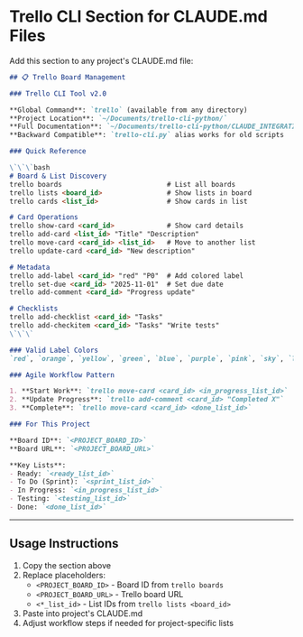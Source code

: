# Trello CLI Section for CLAUDE.md Files

Add this section to any project's CLAUDE.md file:

```markdown
## 📋 Trello Board Management

### Trello CLI Tool v2.0

**Global Command**: `trello` (available from any directory)
**Project Location**: `~/Documents/trello-cli-python/`
**Full Documentation**: `~/Documents/trello-cli-python/CLAUDE_INTEGRATION.md`
**Backward Compatible**: `trello-cli.py` alias works for old scripts

### Quick Reference

\`\`\`bash
# Board & List Discovery
trello boards                          # List all boards
trello lists <board_id>                # Show lists in board
trello cards <list_id>                 # Show cards in list

# Card Operations
trello show-card <card_id>             # Show card details
trello add-card <list_id> "Title" "Description"
trello move-card <card_id> <list_id>   # Move to another list
trello update-card <card_id> "New description"

# Metadata
trello add-label <card_id> "red" "P0"  # Add colored label
trello set-due <card_id> "2025-11-01"  # Set due date
trello add-comment <card_id> "Progress update"

# Checklists
trello add-checklist <card_id> "Tasks"
trello add-checkitem <card_id> "Tasks" "Write tests"
\`\`\`

### Valid Label Colors
`red`, `orange`, `yellow`, `green`, `blue`, `purple`, `pink`, `sky`, `lime`, `black`

### Agile Workflow Pattern

1. **Start Work**: `trello move-card <card_id> <in_progress_list_id>`
2. **Update Progress**: `trello add-comment <card_id> "Completed X"`
3. **Complete**: `trello move-card <card_id> <done_list_id>`

### For This Project

**Board ID**: `<PROJECT_BOARD_ID>`
**Board URL**: `<PROJECT_BOARD_URL>`

**Key Lists**:
- Ready: `<ready_list_id>`
- To Do (Sprint): `<sprint_list_id>`
- In Progress: `<in_progress_list_id>`
- Testing: `<testing_list_id>`
- Done: `<done_list_id>`
```

---

## Usage Instructions

1. Copy the section above
2. Replace placeholders:
   - `<PROJECT_BOARD_ID>` - Board ID from `trello boards`
   - `<PROJECT_BOARD_URL>` - Trello board URL
   - `<*_list_id>` - List IDs from `trello lists <board_id>`
3. Paste into project's CLAUDE.md
4. Adjust workflow steps if needed for project-specific lists
